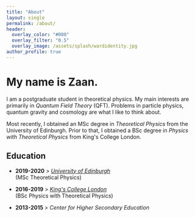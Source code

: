 ```yaml
---
title: "About"
layout: single
permalink: /about/
header:
  overlay_color: "#000"
  overlay_filter: "0.5"
  overlay_image: /assets/splash/wardidentity.jpg
author_profile: true
---
```

# My name is Zaan.
I am a postgraduate student in theoretical physics. My main interests are primarily in *Quantum Field Theory* (QFT). Problems in particle physics, quantum gravity and cosmology are what I like to think about.

Most recently, I obtained an MSc degree in *Theoretical Physics* from the University of Edinburgh. Prior to that, I obtained a BSc degree in *Physics with Theoretical Physics* from King's College London.

## Education
+ **2019-2020**  >  *[University of Edinburgh](https://ed.ac.uk)* <br>(MSc Theoretical Physics)

+ **2016-2019**  >  *[King's College London](https://kcl.ac.uk)* <br>(BSc Physics with Theoretical Physics)

+ **2013-2015**  >  *Center for Higher Secondary Education*

